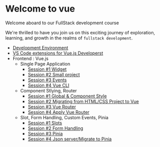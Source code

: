 # Welcome to vue

Welcome aboard to our FullStack development course

We're thrilled to have you join us on this exciting journey of exploration, learning, and growth in the realms of `fullstack development`.

- [Development Environment](/development_environment.md)
- [VS Code extensions for Vue.js Developerst](/vscode_extensions.md)
- Frontend : Vue.js 
  - Single Page Application
    - [Session #1 Widget](/Frontend/SPA/S1/guide.md)
    - [Session #2 Small project](/Frontend/SPA/S2/guide.md)
    - [Session #3 Events](/Frontend/SPA/S3/guide.md)
    - [Session #4 Vue CLI](/Frontend/SPA/S4/guide.md)
  - Component Stlying, Router
    - [Session #1 Global & Component Style](/Frontend/CSR/S1/guide.md)
    - [Session #2 Migrating from HTML/CSS Project to Vue](/Frontend/CSR/S2/guide.md)
    - [Session #3 Vue Router](/Frontend/CSR/S3/guide.md)
    - [Session #4 Apply Vue Router](/Frontend/CSR/S4/guide.md)
  - Slot, Form Handling, Custom Events, Pinia
    - [Session #1 Slots](/Frontend/SFHCP/S1/guide.md)
    - [Session #2 Form Handling](/Frontend/SFHCP/S2/guide.md)
    - [Session #3 Pinia ](/Frontend/SFHCP/S3/guide.md)
    - [Session #4 Json server/Migrate to Pinia ](/Frontend/SFHCP/S4/guide.md)